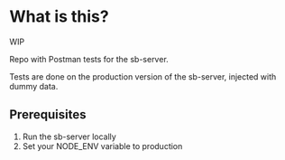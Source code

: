 # What is this?

WIP

Repo with Postman tests for the sb-server.

Tests are done on the production version of the sb-server, injected with dummy data.

## Prerequisites

1. Run the sb-server locally
2. Set your NODE_ENV variable to production

